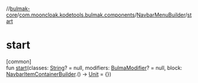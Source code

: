 //[bulmak-core](../../../index.md)/[com.mooncloak.kodetools.bulmak.components](../index.md)/[NavbarMenuBuilder](index.md)/[start](start.md)

# start

[common]\
fun [start](start.md)(classes: [String](https://kotlinlang.org/api/core/kotlin-stdlib/kotlin/-string/index.html)? = null, modifiers: [BulmaModifier](../../com.mooncloak.kodetools.bulmak.modifier/-bulma-modifier/index.md)? = null, block: [NavbarItemContainerBuilder](../-navbar-item-container-builder/index.md).() -&gt; [Unit](https://kotlinlang.org/api/core/kotlin-stdlib/kotlin/-unit/index.html) = {})
